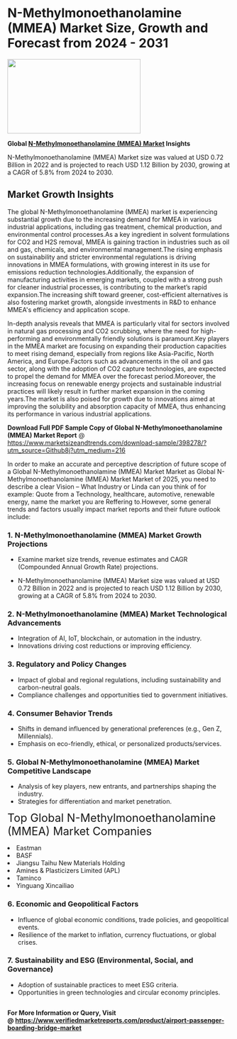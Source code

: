 <H1>N-Methylmonoethanolamine (MMEA) Market Size, Growth and Forecast from 2024 - 2031</H1><img class="aligncenter size-medium wp-image-584254" src="https://thirdeyenews.in/wp-content/uploads/2024/09/Global-Market-Research-300x168.jpeg" alt="" width="300" height="168" /><p><strong>Global&nbsp;<a href="https://www.marketsizeandtrends.com/download-sample/398278/?utm_source=Github8j?utm_medium=216">N-Methylmonoethanolamine (MMEA) Market</a> Insights</strong></p><p>N-Methylmonoethanolamine (MMEA) Market size was valued at USD 0.72 Billion in 2022 and is projected to reach USD 1.12 Billion by 2030, growing at a CAGR of 5.8% from 2024 to 2030.</p><p><h2>Market Growth Insights</h2> <p>The global N-Methylmonoethanolamine (MMEA) market is experiencing substantial growth due to the increasing demand for MMEA in various industrial applications, including gas treatment, chemical production, and environmental control processes.As a key ingredient in solvent formulations for CO2 and H2S removal, MMEA is gaining traction in industries such as oil and gas, chemicals, and environmental management.The rising emphasis on sustainability and stricter environmental regulations is driving innovations in MMEA formulations, with growing interest in its use for emissions reduction technologies.Additionally, the expansion of manufacturing activities in emerging markets, coupled with a strong push for cleaner industrial processes, is contributing to the market’s rapid expansion.The increasing shift toward greener, cost-efficient alternatives is also fostering market growth, alongside investments in R&D to enhance MMEA's efficiency and application scope.</p> <p>In-depth analysis reveals that MMEA is particularly vital for sectors involved in natural gas processing and CO2 scrubbing, where the need for high-performing and environmentally friendly solutions is paramount.Key players in the MMEA market are focusing on expanding their production capacities to meet rising demand, especially from regions like Asia-Pacific, North America, and Europe.Factors such as advancements in the oil and gas sector, along with the adoption of CO2 capture technologies, are expected to propel the demand for MMEA over the forecast period.Moreover, the increasing focus on renewable energy projects and sustainable industrial practices will likely result in further market expansion in the coming years.The market is also poised for growth due to innovations aimed at improving the solubility and absorption capacity of MMEA, thus enhancing its performance in various industrial applications.</p> <p><span class=""><strong>Download Full PDF Sample Copy of Global N-Methylmonoethanolamine (MMEA) Market Report</strong> @ <a href="https://www.marketsizeandtrends.com/download-sample/398278/?utm_source=Github8j?utm_medium=216" target="_blank">https://www.marketsizeandtrends.com/download-sample/398278/?utm_source=Github8j?utm_medium=216</a></span></p><p>In order to make an accurate and perceptive description of future scope of a Global&nbsp;N-Methylmonoethanolamine (MMEA) Market Market as Global&nbsp;N-Methylmonoethanolamine (MMEA) Market Market of 2025, you need to describe a clear Vision &ndash; What Industry or Linda can you think of for example: Quote from a Technology, healthcare, automotive, renewable energy, name the market you are Reffering to.However, some general trends and factors usually impact market reports and their future outlook include:</p><h3>1.&nbsp;<strong>N-Methylmonoethanolamine (MMEA) Market Growth Projections</strong></h3><ul><li>Examine market size trends, revenue estimates and CAGR (Compounded Annual Growth Rate) projections.</li><li><p>N-Methylmonoethanolamine (MMEA) Market size was valued at USD 0.72 Billion in 2022 and is projected to reach USD 1.12 Billion by 2030, growing at a CAGR of 5.8% from 2024 to 2030.</p></li></ul><h3>2.&nbsp;<strong>N-Methylmonoethanolamine (MMEA) Market Technological Advancements</strong></h3><ul><li>Integration of AI, IoT, blockchain, or automation in the industry.</li><li>Innovations driving cost reductions or improving efficiency.</li></ul><h3>3.&nbsp;<strong>Regulatory and Policy Changes</strong></h3><ul><li>Impact of global and regional regulations, including sustainability and carbon-neutral goals.</li><li>Compliance challenges and opportunities tied to government initiatives.</li></ul><h3>4.&nbsp;<strong>Consumer Behavior Trends</strong></h3><ul><li>Shifts in demand influenced by generational preferences (e.g., Gen Z, Millennials).</li><li>Emphasis on eco-friendly, ethical, or personalized products/services.</li></ul><h3>5.&nbsp;<strong>Global N-Methylmonoethanolamine (MMEA) Market Competitive Landscape</strong></h3><ul><li>Analysis of key players, new entrants, and partnerships shaping the industry.</li><li>Strategies for differentiation and market penetration.</li></ul><p data-pm-slice="1 1 []"><span style="color: inherit; font-family: inherit; font-size: 25px;">Top Global N-Methylmonoethanolamine (MMEA) Market Companies</span></p><div class="" data-test-id=""><p><li>Eastman</li><li> BASF</li><li> Jiangsu Taihu New Materials Holding</li><li> Amines & Plasticizers Limited (APL)</li><li> Taminco</li><li> Yinguang Xincailiao</li></p></div><h3>6.&nbsp;<strong>Economic and Geopolitical Factors</strong></h3><ul><li>Influence of global economic conditions, trade policies, and geopolitical events.</li><li>Resilience of the market to inflation, currency fluctuations, or global crises.</li></ul><h3>7.&nbsp;<strong>Sustainability and ESG (Environmental, Social, and Governance)</strong></h3><ul><li>Adoption of sustainable practices to meet ESG criteria.</li><li>Opportunities in green technologies and circular economy principles.</li></ul><h2><strong style="font-size: 14px;">For More Information or Query, Visit @&nbsp;</strong><a style="background-color: #ffffff; font-size: 14px;" href="https://www.marketsizeandtrends.com/report/n-methylmonoethanolamine-mmea-market/" target="_blank">https://www.verifiedmarketreports.com/product/airport-passenger-boarding-bridge-market</a></h2>